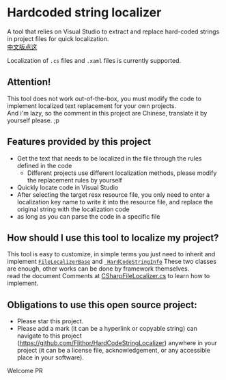 # Hardcoded string localizer
A tool that relies on Visual Studio to extract and replace hard-coded strings in project files for quick localization.  
[中文版点这](https://github.com/Flithor/HardCodeStringLocalizer/blob/master/README.md)

Localization of `.cs` files and `.xaml` files is currently supported.

## Attention!
This tool does not work out-of-the-box, you must modify the code to implement localized text replacement for your own projects.  
And i'm lazy, so the comment in this project are Chinese, translate it by yourself please. ;p

## Features provided by this project
* Get the text that needs to be localized in the file through the rules defined in the code
  * Different projects use different localization methods, please modify the replacement rules by yourself
* Quickly locate code in Visual Studio
* After selecting the target resx resource file, you only need to enter a localization key name to write it into the resource file, and replace the original string with the localization code
* as long as you can parse the code in a specific file

## How should I use this tool to localize my project?
This tool is easy to customize, in simple terms you just need to inherit and implement [`FileLocalizerBase`](https://github.com/Flithor/HardCodeStringLocalizer/blob/master/HardCodeStringLocalizer/FileProcesser/FileLocalizerBase.cs) and [` HardCodeStringInfo`](https://github.com/Flithor/HardCodeStringLocalizer/blob/master/HardCodeStringLocalizer/FileProcesser/HardCodeStringInfo.cs) These two classes are enough, other works  can be done by framework themselves.  
read the document
Comments at [CSharpFileLocalizer.cs](https://github.com/Flithor/HardCodeStringLocalizer/blob/master/HardCodeStringLocalizer/FileProcesser/LocalizeProcessers/CSharpFileLocalizer.cs) to learn how to implement.

## Obligations to use this open source project:
* Please star this project.
* Please add a mark (it can be a hyperlink or copyable string) can navigate to this project (https://github.com/Flithor/HardCodeStringLocalizer) anywhere in your project (it can be a license file, acknowledgement, or any accessible place in your software).

Welcome PR
